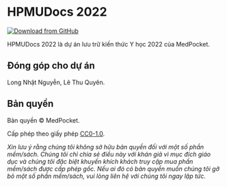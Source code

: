 # HPMUDocs 2022

[![Download from GitHub](https://img.shields.io/github/repo-size/MedPocket/HPMUDocs-2022?logo=github&label=Download)](https://github.com/MedPocket/HPMUDocs-2022/archive/refs/heads/main.zip)

HPMUDocs 2022 là dự án lưu trữ kiến thức Y học 2022 của MedPocket.

## Đóng góp cho dự án

Long Nhật Nguyễn, Lê Thu Quyên.

## Bản quyền

Bản quyền &copy; MedPocket.

Cấp phép theo giấy phép [CC0-1.0](LICENSE).

_Xin lưu ý rằng chúng tôi không sở hữu bản quyền đối với một số phần mềm/sách. Chúng tôi chỉ chia sẻ điều này với khán giả vì mục đích giáo dục và chúng tôi đặc biệt khuyến khích khách truy cập mua phần mềm/sách được cấp phép gốc. Nếu ai đó có bản quyền muốn chúng tôi gỡ bỏ một số phần mềm/sách, vui lòng liên hệ với chúng tôi ngay lập tức._
